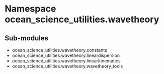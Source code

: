 Namespace ocean_science_utilities.wavetheory
============================================

Sub-modules
-----------
* ocean_science_utilities.wavetheory.constants
* ocean_science_utilities.wavetheory.lineardispersion
* ocean_science_utilities.wavetheory.linearkinematics
* ocean_science_utilities.wavetheory.wavetheory_tools

